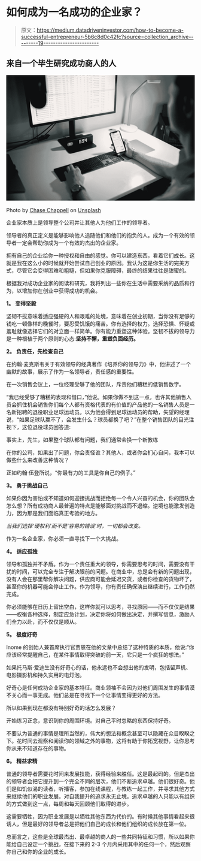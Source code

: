 # 如何成为一名成功的企业家？

> 原文：<https://medium.datadriveninvestor.com/how-to-become-a-successful-entrepreneur-5b6c8d0c42fc?source=collection_archive---------19----------------------->

## **来自一个毕生研究成功商人的人**

![](img/8b234c16649e82737a6db6e7343067fd.png)

Photo by [Chase Chappell](https://unsplash.com/@chappelldigitalmarketing?utm_source=medium&utm_medium=referral) on [Unsplash](https://unsplash.com?utm_source=medium&utm_medium=referral)

企业家本质上是领导整个公司并让其他人为他们工作的领导者。

领导者的真正定义是能够影响他人追随他们和他们的抱负的人。成为一个有效的领导者一定会帮助你成为一个有效的杰出的企业家。

拥有自己的企业给你一种授权和自由的感觉。你可以建造东西，看着它们成长。这就是我在这么小的时候就开始尝试自己创业的原因。我认为这是你生活的完美方式，尽管它会变得困难和粗糙，但如果你克服障碍，最终的结果往往是甜蜜的。

根据我对成功企业家的阅读和研究，我将列出一些你在生活中需要采纳的品质和行为，以增加你在创业中获得成功的机会。

**1。** **变得坚毅**

坚韧不拔意味着适应强硬的人和艰难的处境，意味着在创业初期，当你没有足够的钱吃一顿像样的晚餐时，要忍受饥饿的痛苦。你有选择的权力。选择恐惧、怀疑或羞耻就像选择它们的对立面一样简单。你有能力重塑这种体验。坚韧不拔的领导力是一种根植于两个原则的心态:**坚持不懈，重塑负面经历。**

**2。** **负责任，先检查自己**

在约翰·麦克斯韦关于有效领导的经典著作《培养你的领导力》中，他讲述了一个幽默的故事，展示了作为一名领导者，责任感的重要性。

在一次销售会议上，一位经理受够了他的团队，斥责他们糟糕的低销售数字。

“我已经受够了糟糕的表现和借口，”他说。如果你做不到这一点，也许其他销售人员会抓住机会销售你们每个人都有资格代表的有价值的产品他的一名销售人员是一名新招聘的退役职业足球运动员。以为他会得到足球运动员的帮助，失望的经理说，“如果足球队赢不了，会发生什么？球员都换了吧？”在整个销售团队的目光注视下，这位退役球员回答道:

事实上，先生，如果整个球队都有问题，我们通常会换一个新教练

在你的公司，如果出了问题，你会责怪谁？其他人，或者你会扪心自问，我本可以做些什么来改善这种情况？

正如约翰·伍登所说，“你最有力的工具是你自己的例子。”

**3。** **勇于挑战自己**

如果你因为害怕或不知道如何迎接挑战而拒绝每一个令人兴奋的机会，你的团队会怎么想？所有成功商人最普遍的特点是能够面对挑战而不退缩。逆境也能激发创造力，因为那是我们面临真正考验的地方。

*当我们选择‘硬权利’而不是‘容易的错误’时，一切都会改变。*

作为一名企业家，你必须一直寻找下一个大挑战。

**4。** **适应孤独**

领导和孤独并不矛盾。作为一个责任重大的领导，你需要思考的时间，需要没有干扰的时间，可以完全专注于解决眼前的问题。在商业中，总是会有新的问题出现，没有人会在那里帮你解决问题，供应商可能会延迟交货，或者你检查的货物坏了，甚至你的机器可能会停止工作。作为领导，你有责任确保演出继续进行，工作仍然完成。

你必须能够在日历上留出空白，这样你就可以思考，寻找原因——而不仅仅是结果——权衡各种选择，制定应急计划，决定你将如何做出决定，并撰写信息，激励人们全力以赴，而不仅仅是顺从。

**5。** **极度好奇**

Inome 的创始人兼首席执行官贾恩在他的文章中总结了这种特质的本质，他说:“你应该经常提醒自己，在某件事情取得突破的前一天，它只是一个疯狂的想法。”

如果托马斯·爱迪生没有好奇心的话，他永远也不会想出他的发明，包括留声机、电影摄影机和持久实用的电灯泡。

好奇心是任何成功企业家的基本特征。商业领袖不会因为对他们周围发生的事情漠不关心而一事无成。他们总是在寻找下一个让事情变得更好的方法。

所以如果到现在都没有特别好奇的话怎么发展？

开始练习正念，意识到你的周围环境。对自己平时忽略的东西保持好奇。

不要认为普通的事情是理所当然的，伟大的想法和概念甚至可以隐藏在众目睽睽之下。花时间去观察和阅读你的领域之外的事物，这将有助于你拓宽视野，让你思考你从来不知道存在的事物。

**6。** **精益求精**

普通的领导者需要花时间来发展技能，获得经验来胜任。这是最起码的。但是杰出的领导者会把它提升到一个完全不同的层次，他们不断追求卓越。他们很好奇。他们是如饥似渴的读者，听播客，参加在线课程，与教练一起工作，并寻求其他方式来继续他们的职业发展。对自我提升的追求永无止境。追求卓越的人只能以有组织的方式做到这一点，每周和每天回顾他们取得的进步。

这需要牺牲，因为职业发展是以牺牲其他东西为代价的。有时候其他事情看起来很诱人，但是最好的领导者总是把他们自己的成长和他们组织的成长放在第一位。

总而言之，这些是全球最杰出、最卓越的商人的一些共同特征和习惯，所以如果你能给自己设定一个挑战，在接下来的 2-3 个月内采用其中的任何一个，然后观察你自己和你的企业的成长。